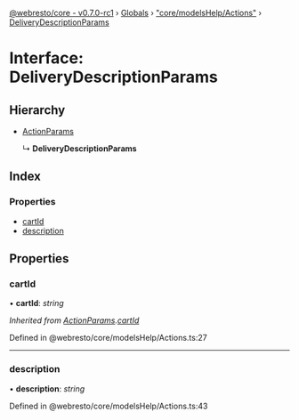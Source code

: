 [@webresto/core - v0.7.0-rc1](../README.md) › [Globals](../globals.md) › ["core/modelsHelp/Actions"](../modules/_core_modelshelp_actions_.md) › [DeliveryDescriptionParams](_core_modelshelp_actions_.deliverydescriptionparams.md)

# Interface: DeliveryDescriptionParams

## Hierarchy

* [ActionParams](_core_modelshelp_actions_.actionparams.md)

  ↳ **DeliveryDescriptionParams**

## Index

### Properties

* [cartId](_core_modelshelp_actions_.deliverydescriptionparams.md#cartid)
* [description](_core_modelshelp_actions_.deliverydescriptionparams.md#description)

## Properties

###  cartId

• **cartId**: *string*

*Inherited from [ActionParams](_core_modelshelp_actions_.actionparams.md).[cartId](_core_modelshelp_actions_.actionparams.md#cartid)*

Defined in @webresto/core/modelsHelp/Actions.ts:27

___

###  description

• **description**: *string*

Defined in @webresto/core/modelsHelp/Actions.ts:43
